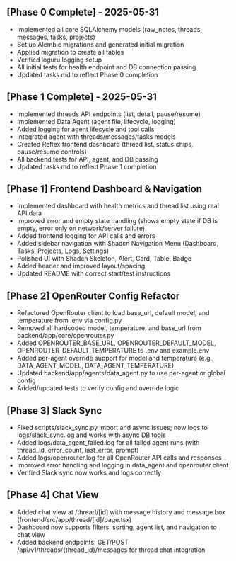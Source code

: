 ## [Phase 0 Complete] - 2025-05-31
- Implemented all core SQLAlchemy models (raw_notes, threads, messages, tasks, projects)
- Set up Alembic migrations and generated initial migration
- Applied migration to create all tables
- Verified loguru logging setup
- All initial tests for health endpoint and DB connection passing
- Updated tasks.md to reflect Phase 0 completion

## [Phase 1 Complete] - 2025-05-31
- Implemented threads API endpoints (list, detail, pause/resume)
- Implemented Data Agent (agent file, lifecycle, logging)
- Added logging for agent lifecycle and tool calls
- Integrated agent with threads/messages/tasks models
- Created Reflex frontend dashboard (thread list, status chips, pause/resume controls)
- All backend tests for API, agent, and DB passing
- Updated tasks.md to reflect Phase 1 completion

## [Phase 1] Frontend Dashboard & Navigation
- Implemented dashboard with health metrics and thread list using real API data
- Improved error and empty state handling (shows empty state if DB is empty, error only on network/server failure)
- Added frontend logging for API calls and errors
- Added sidebar navigation with Shadcn Navigation Menu (Dashboard, Tasks, Projects, Logs, Settings)
- Polished UI with Shadcn Skeleton, Alert, Card, Table, Badge
- Added header and improved layout/spacing
- Updated README with correct start/test instructions

## [Phase 2] OpenRouter Config Refactor
- Refactored OpenRouter client to load base_url, default model, and temperature from .env via config.py
- Removed all hardcoded model, temperature, and base_url from backend/app/core/openrouter.py
- Added OPENROUTER_BASE_URL, OPENROUTER_DEFAULT_MODEL, OPENROUTER_DEFAULT_TEMPERATURE to .env and example.env
- Added per-agent override support for model and temperature (e.g., DATA_AGENT_MODEL, DATA_AGENT_TEMPERATURE)
- Updated backend/app/agents/data_agent.py to use per-agent or global config
- Added/updated tests to verify config and override logic

## [Phase 3] Slack Sync
- Fixed scripts/slack_sync.py import and async issues; now logs to logs/slack_sync.log and works with async DB tools
- Added logs/data_agent_failed.log for all failed agent runs (with thread_id, error_count, last_error, prompt)
- Added logs/openrouter.log for all OpenRouter API calls and responses
- Improved error handling and logging in data_agent and openrouter client
- Verified Slack sync now works and logs correctly

## [Phase 4] Chat View
- Added chat view at /thread/[id] with message history and message box (frontend/src/app/thread/[id]/page.tsx)
- Dashboard now supports filters, sorting, agent list, and navigation to chat view
- Added backend endpoints: GET/POST /api/v1/threads/{thread_id}/messages for thread chat integration 